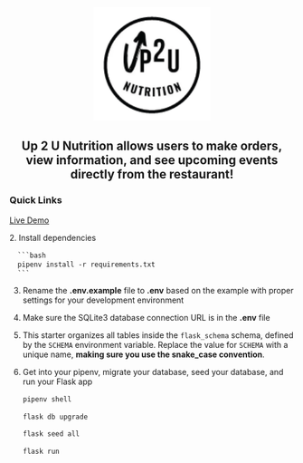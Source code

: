 <div align="center">
   <img src="/vite-project/public/images/logo.png" with="200" height="200" justify="center"/>
</div>

<div align="center">
   <h2>Up 2 U Nutrition allows users to make orders, view information, and see upcoming events directly from the restaurant! </h2>
</div>
  
### Quick Links
  
<a href=https://up-2-u-nutrition.onrender.com//>Live Demo</a>
  
</div>
2. Install dependencies

      ```bash
      pipenv install -r requirements.txt
      ```

3. Rename the **.env.example** file to **.env** based on the example with proper settings for your
   development environment

4. Make sure the SQLite3 database connection URL is in the **.env** file

5. This starter organizes all tables inside the `flask_schema` schema, defined
   by the `SCHEMA` environment variable.  Replace the value for
   `SCHEMA` with a unique name, **making sure you use the snake_case
   convention**.

6. Get into your pipenv, migrate your database, seed your database, and run your Flask app

   ```bash
   pipenv shell
   ```

   ```bash
   flask db upgrade
   ```

   ```bash
   flask seed all
   ```

   ```bash
   flask run
   ```

